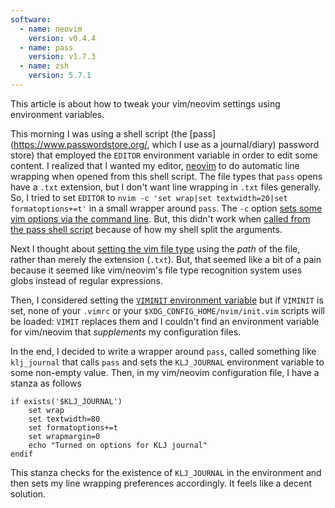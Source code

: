 ```yaml
---
software:
  - name: neovim
    version: v0.4.4
  - name: pass
    version: v1.7.3 
  - name: zsh
    version: 5.7.1 
---
```

This article is about how to tweak your vim/neovim settings using environment
variables.

This morning I was using a shell script
(the [pass](https://www.passwordstore.org/, which I use as a journal/diary) password store)
that employed the `EDITOR` environment
variable in order to edit some content.
I realized that I
wanted my editor, [neovim](https://neovim.io/) to do automatic line wrapping
when opened from this shell script.
The file types that `pass` opens have a `.txt`
extension, but I don't want line wrapping in `.txt` files generally.  So, I
tried to set `EDITOR` to `nvim -c 'set wrap|set textwidth=20|set
formatoptions+=t'` in a small wrapper around `pass`. The `-c` option [sets some vim options via the command
line](https://vi.stackexchange.com/questions/2973/setting-a-vim-option-from-the-command-line).
But, this didn't work when [called from the pass shell script](https://git.zx2c4.com/password-store/tree/src/password-store.sh#n501)
because of how my shell split the arguments. 

Next I thought about [setting the vim file
type](https://vim.fandom.com/wiki/Filetype.vim) using the _path_ of the file,
rather than merely the extension (`.txt`). But, that seemed like a bit of a
pain because it seemed like vim/neovim's file type recognition system uses
globs instead of regular expressions.

Then, I considered setting the [`VIMINIT` environment
variable](http://vimdoc.sourceforge.net/htmldoc/starting.html) but if `VIMINIT`
is set, none of your `.vimrc` or your `$XDG_CONFIG_HOME/nvim/init.vim` scripts
will be loaded: `VIMIT` replaces them and I couldn't find an environment
variable for vim/neovim that _supplements_ my configuration files.

In the end, I decided to write a wrapper around `pass`, called something like `klj_journal`
that calls `pass` and sets the `KLJ_JOURNAL` environment variable to some non-empty value.
Then, in my vim/neovim configuration file, I have a stanza as follows

```vimscript
if exists('$KLJ_JOURNAL')
    set wrap
    set textwidth=80
    set formatoptions+=t
    set wrapmargin=0
    echo "Turned on options for KLJ journal"
endif
```

This stanza checks for the existence of `KLJ_JOURNAL` in the environment
and then sets my line wrapping preferences accordingly. It feels like a
decent solution.


